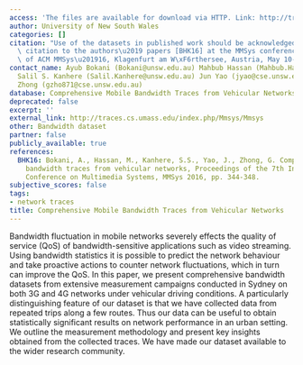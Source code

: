 ```yaml
---
access: 'The files are available for download via HTTP. Link: http://traces.cs.umass.edu/index.php/Mmsys/Mmsys'
author: University of New South Wales
categories: []
citation: "Use of the datasets in published work should be acknowledged by a full\
  \ citation to the authors\u2019 papers [BHK16] at the MMSys conference: Proceedings\
  \ of ACM MMSys\u201916, Klagenfurt am W\xF6rthersee, Austria, May 10-13, 2016."
contact_name: Ayub Bokani (Bokani@unsw.edu.au) Mahbub Hassan (Mahbub.Hassan@unsw.edu.au)
  Salil S. Kanhere (Salil.Kanhere@unsw.edu.au) Jun Yao (jyao@cse.unsw.edu.au) Garson
  Zhong (gzho871@cse.unsw.edu.au)
database: Comprehensive Mobile Bandwidth Traces from Vehicular Networks
deprecated: false
excerpt: ''
external_link: http://traces.cs.umass.edu/index.php/Mmsys/Mmsys
other: Bandwidth dataset
partner: false
publicly_available: true
references:
  BHK16: Bokani, A., Hassan, M., Kanhere, S.S., Yao, J., Zhong, G. Comprehensive mobile
    bandwidth traces from vehicular networks, Proceedings of the 7th International
    Conference on Multimedia Systems, MMSys 2016, pp. 344-348.
subjective_scores: false
tags:
- network traces
title: Comprehensive Mobile Bandwidth Traces from Vehicular Networks
---
```


Bandwidth fluctuation in mobile networks severely effects the quality of service (QoS) of bandwidth-sensitive applications such as video streaming. Using bandwidth statistics it is possible to predict the network behaviour and take proactive actions to counter network fluctuations, which in turn can improve the QoS. In this paper, we present comprehensive bandwidth datasets from extensive measurement campaigns conducted in Sydney on both 3G and 4G networks under vehicular driving conditions. A particularly distinguishing feature of our dataset is that we have collected data from repeated trips along a few routes. Thus our data can be useful to obtain statistically significant results on network performance in an urban setting. We outline the measurement methodology and present key insights obtained from the collected traces. We have made our dataset available to the wider research community.